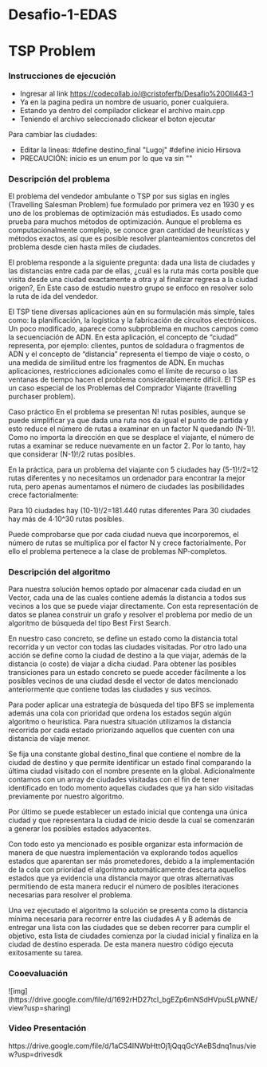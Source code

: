 # Desafio-1-EDAS
<h1>TSP Problem</h1>

<h3>Instrucciones de ejecución</h3>

- Ingresar al link https://codecollab.io/@cristoferfb/Desafio%20OII443-1
- Ya en la pagina pedira un nombre de usuario, poner cualquiera.
- Estando ya dentro del compilador clickear el archivo main.cpp 
- Teniendo el archivo seleccionado clickear el boton ejecutar

Para cambiar las ciudades:

- Editar la lineas:
  #define destino_final "Lugoj"
  #define inicio Hirsova
- PRECAUCIÓN: inicio es un enum por lo que va sin ""

<h3>Descripción del problema</h3>

El problema del vendedor ambulante o  TSP por sus siglas en ingles (Travelling Salesman Problem) fue formulado por primera vez en 1930
y es uno de los problemas de optimización más estudiados. Es usado como prueba para muchos métodos de optimización. Aunque el problema
es computacionalmente complejo, se conoce gran cantidad de heurísticas y métodos exactos, así que es posible resolver planteamientos 
concretos del problema desde cien hasta miles de ciudades.

El problema responde a la siguiente pregunta: dada una lista de ciudades y las distancias entre cada par de ellas, ¿cuál es la ruta más 
corta posible que visita desde una ciudad exactamente a otra y al finalizar regresa a la ciudad origen?, En Este caso de estudio nuestro 
grupo se enfoco en resolver solo la ruta de ida del vendedor.

El TSP tiene diversas aplicaciones aún en su formulación más simple, tales como: la planificación, la logística y la fabricación de 
circuitos electrónicos. Un poco modificado, aparece como subproblema en muchos campos como la secuenciación de ADN. En esta aplicación, 
el concepto de “ciudad” representa, por ejemplo: clientes, puntos de soldadura o fragmentos de ADN y el concepto de “distancia” representa
el tiempo de viaje o costo, o una medida de similitud entre los fragmentos de ADN. En muchas aplicaciones, restricciones adicionales como 
el límite de recurso o las ventanas de tiempo hacen el problema considerablemente difícil. El TSP es un caso especial de los Problemas del 
Comprador Viajante (travelling purchaser problem).

Caso práctico
En el problema se presentan N! rutas posibles, aunque se puede simplificar ya que dada una ruta nos da igual el punto de partida y esto
reduce el número de rutas a examinar en un factor N quedando (N-1)!. Como no importa la dirección en que se desplace el viajante, 
el número de rutas a examinar se reduce nuevamente en un factor 2. Por lo tanto, hay que considerar (N-1)!/2 rutas posibles.

En la práctica, para un problema del viajante con 5 ciudades hay (5-1)!/2=12 rutas diferentes y no necesitamos un ordenador para encontrar 
la mejor ruta, pero apenas aumentamos el número de ciudades las posibilidades crece factorialmente:

Para 10 ciudades hay (10-1)!/2=181.440 rutas diferentes
Para 30 ciudades hay más de 4·10^30 rutas posibles.

Puede comprobarse que por cada ciudad nueva que incorporemos, el número de rutas se multiplica por el factor N y crece factorialmente. 
Por ello el problema pertenece a la clase de problemas NP-completos.


<h3>Descripción del algoritmo</h3>

Para nuestra solución hemos optado por almacenar cada ciudad en un Vector, cada una de las cuales contiene además la distancia a todos 
sus vecinos a los que se puede viajar directamente. Con esta representación de datos se planea construir un grafo y resolver el problema 
por medio de un algoritmo de búsqueda del tipo Best First Search.

En nuestro caso concreto, se define un estado como la distancia total recorrida y un vector con todas las ciudades visitadas. Por otro 
lado una acción se define como la ciudad de destino a la que viajar, además de la distancia (o coste) de viajar a dicha ciudad. Para 
obtener las posibles transiciones para un estado concreto se puede acceder fácilmente a los posibles vecinos de una ciudad desde el 
vector de datos mencionado anteriormente que contiene todas las ciudades y sus vecinos.

Para poder aplicar una estrategia de búsqueda del tipo BFS se implementa además una cola con prioridad que ordena los estados según 
algún algoritmo o heurística. Para nuestra situación utilizamos la distancia recorrida por cada estado priorizando aquellos que 
cuenten con una distancia de viaje menor.

Se fija una constante global destino_final que contiene el nombre de la ciudad de destino y que permite identificar un estado final 
comparando la última ciudad visitado con el nombre presente en la global. Adicionalmente contamos con un array de ciudades visitadas 
con el fin de tener identificado en todo momento aquellas ciudades que ya han sido visitadas previamente por nuestro algoritmo.

Por último se puede establecer un estado inicial que contenga una única ciudad y que representara la ciudad de inicio desde la cual se 
comenzarán a generar los posibles estados adyacentes. 

Con todo esto ya mencionado es posible organizar esta información de manera de que nuestra implementación va explorando todos aquellos 
estados que aparentan ser más prometedores, debido a la implementación de la cola con prioridad el algoritmo automáticamente descarta 
aquellos estados que ya evidencia una distancia mayor que otras alternativas permitiendo de esta manera reducir el número de posibles 
iteraciones necesarias para resolver el problema.

Una vez ejecutado el algoritmo la solución se presenta como la distancia mínima necesaria para recorrer entre las ciudades A y B además 
de entregar una lista con las ciudades que se deben recorrer para cumplir el objetivo, esta lista de ciudades comienza por la ciudad 
inicial y finaliza en la ciudad de destino esperada. De esta manera nuestro código ejecuta exitosamente su tarea.

<h3>Cooevaluación</h3>
![img](https://drive.google.com/file/d/1692rHD27tcl_bgEZp6mNSdHVpuSLpWNE/view?usp=sharing)

<h3>Video Presentación</h3>
https://drive.google.com/file/d/1aCS4INWbHttOj1jQqqGcYAeBSdnq1nus/view?usp=drivesdk

